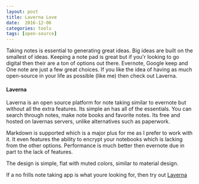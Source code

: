 ```yaml
---
layout: post
title: Laverna Love
date:  2016-12-06
categories: tools
tags: [open-source]
---
```


Taking notes is essential to generating great ideas.  Big ideas are built on the smallest of ideas.  Keeping a note pad is great but if you'r looking to go digital then their are a ton of options out there.  Evernote, Google keep and One note are just a few great choices.  If you like the idea of having as much open-source in your life as possible (like me) then check out Laverna.  

#### Laverna

Laverna is an open source platform for note taking similar to evernote but without all the extra features.  Its simple an has all of the essentials. You can search through notes, make note books and favorite notes.  Its free and hosted on lavernas servers, unlike alternatives such as paperwork.  

Markdown is supported which is a major plus for me as I prefer to work with it.  It even features the ability to encrypt your notebooks which is lacking from the other options.  Performance is much better then evernote due in part to the lack of features.

The design is simple, flat with muted colors, similar to material design.  

If a no frills note taking app is what youre looking for, then try out [Laverna](http://laverna.cc)
